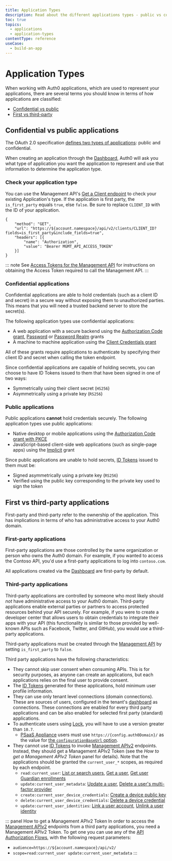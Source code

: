 ```yaml
---
title: Application Types
description: Read about the different applications types - public vs confidential, and first vs third-party
toc: true
topics:
  - applications
  - application-types
contentType: reference
useCase:
  - build-an-app
---
```

# Application Types

When working with Auth0 applications, which are used to represent your applications, there are several terms you should know in terms of how applications are classified:

* [Confidential vs public](#confidential-vs-public-applications)
* [First vs third-party](#first-vs-third-party-applications)

## Confidential vs public applications

The OAuth 2.0 specification [defines two types of applications](https://tools.ietf.org/html/rfc6749#section-2.1): public and confidential.

When creating an application through the [Dashboard](${manage_url}/#/applications), Auth0 will ask you what type of application you want the application to represent and use that information to determine the application type.

### Check your application type

You can use the Management API's [Get a Client endpoint](/api/management/v2#!/Clients/get_clients_by_id) to check your existing Application's type. If the application is first party, the `is_first_party` equals `true`, else `false`. Be sure to replace `CLIENT_ID` with the ID of your application.

```har
{
	"method": "GET",
	"url": "https://${account.namespace}/api/v2/clients/CLIENT_ID?fields=is_first_party&include_fields=true",
	"headers": [{
		"name": "Authorization",
		"value": "Bearer MGMT_API_ACCESS_TOKEN"
	}]
}
```

::: note
See [Access Tokens for the Management API](/api/management/v2/tokens) for instructions on obtaining the Access Token required to call the Management API.
:::

### Confidential applications

Confidential applications are able to hold credentials (such as a client ID and secret) in a secure way without exposing them to unauthorized parties. This means that you will need a trusted backend server to store the secret(s).

The following application types use confidential applications:

* A web application with a secure backend using the [Authorization Code grant](/api-auth/grant/authorization-code), [Password](/api-auth/grant/password) or [Password Realm](/api-auth/tutorials/password-grant#realm-support) grants
* A machine to machine application using the [Client Credentials grant](/api-auth/grant/client-credentials)

All of these grants require applications to authenticate by specifying their client ID and secret when calling the token endpoint.

Since confidential applications are capable of holding secrets, you can choose to have ID Tokens issued to them that have been signed in one of two ways:

* Symmetrically using their client secret (`HS256`)
* Asymmetrically using a private key (`RS256`)

### Public applications

Public applications **cannot** hold credentials securely. The following application types use public applications:

* Native desktop or mobile applications using the [Authorization Code grant with PKCE](/api-auth/grant/authorization-code-pkce)
* JavaScript-based client-side web applications (such as single-page apps) using the [Implicit](/api-auth/grant/implicit) grant

Since public applications are unable to hold secrets, [ID Tokens](/tokens/id-token) issued to them must be:

* Signed asymmetrically using a private key (`RS256`)
* Verified using the public key corresponding to the private key used to sign the token

## First vs third-party applications

First-party and third-party refer to the ownership of the application. This has implications in terms of who has administrative access to your Auth0 domain.

### First-party applications

First-party applications are those controlled by the same organization or person who owns the Auth0 domain. For example, if you wanted to access the Contoso API, you'd use a first-party applications to log into `contoso.com`.

All applications created via the [Dashboard](${manage_url}/#/applications) are first-party by default.

### Third-party applications

Third-party applications are controlled by someone who most likely should *not* have administrative access to your Auth0 domain. Third-party applications enable external parties or partners to access protected resources behind your API securely. For example, if you were to create a developer center that allows users to obtain credentials to integrate their apps with your API (this functionality is similar to those provided by well-known APIs such as Facebook, Twitter, and GitHub), you would use a third-party applications. 

Third-party applications must be created through the [Management API](/api/management/v2#!/Clients/post_clients) by setting `is_first_party` to `false`.

Third party applications have the following characteristics:

- They cannot skip user consent when consuming APIs. This is for security purposes, as anyone can create an applications, but each applications relies on the final user to provide consent.
- The [ID Tokens](/tokens/id-token) generated for these applications, hold minimum user profile information.
- They can use only tenant level connections (domain connections). These are sources of users, configured in the tenant's [dashboard](${manage_url}) as connections. These connections are enabled for every third party applications and can be also enabled for selected first party (standard) applications.
- To authenticate users using [Lock](/libraries/lock), you will have to use a version greater than `10.7`.
  - [PSaaS Appliance](/appliance) users must use `https://{config.auth0Domain}/` as the value for [the `configurationBaseUrl` option](https://github.com/auth0/lock#other-options).
- They cannot use [ID Tokens](/tokens/id-token) to invoke [Management APIv2](/api/management/v2) endpoints. Instead, they should get a Management APIv2 Token (see the *How to get a Management APIv2 Token* panel for details). Note that the applications should be granted the `current_user_*` scopes, as required by each endpoint.
  - `read:current_user`: [List or search users](/api/management/v2#!/Users/get_users), [Get a user](/api/management/v2#!/Users/get_users_by_id), [Get user Guardian enrollments](/api/management/v2#!/Users/get_enrollments)
  - `update:current_user_metadata`: [Update a user](/api/management/v2#!/Users/patch_users_by_id), [Delete a user's multi-factor provider](/api/management/v2#!/Users/delete_multifactor_by_provider)
  - `create:current_user_device_credentials`: [Create a device public key](/api/management/v2#!/Device_Credentials/post_device_credentials)
  - `delete:current_user_device_credentials`: [Delete a device credential](/api/management/v2#!/Device_Credentials/delete_device_credentials_by_id)
  - `update:current_user_identities`: [Link a user account](/api/management/v2#!/Users/post_identities), [Unlink a user identity](/api/management/v2#!/Users/delete_provider_by_user_id)

::: panel How to get a Management APIv2 Token
In order to access the [Management APIv2](/api/management/v2) endpoints from a third party applications, you need a Management APIv2 Token. To get one you can use any of the [API Authorization Flows](/api-auth), with the following request parameters:
- `audience=https://${account.namespace}/api/v2/`
- `scope=read:current_user update:current_user_metadata`
:::
